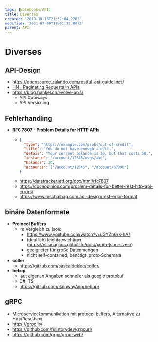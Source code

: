 ```yaml
---
tags: [Notebooks/API]
title: Diverses
created: '2019-10-16T21:52:04.220Z'
modified: '2021-07-09T18:01:12.807Z'
parent: API
---
```


# Diverses

## API-Design
- <https://opensource.zalando.com/restful-api-guidelines/>
- [HN - Paginating Requests in APIs](https://news.ycombinator.com/item?id=31541070)
- <https://blog.frankel.ch/evolve-apis/>
  - API Gateways
  - API Versioning 

## Fehlerhandling
- **RFC 7807 - Problem Details for HTTP APIs**
  - ```json
    {
      "type": "https://example.com/probs/out-of-credit",
      "title": "You do not have enough credit.",
      "detail": "Your current balance is 30, but that costs 50.",
      "instance": "/account/12345/msgs/abc",
      "balance": 30,
      "accounts": ["/account/12345", "/account/67890"]
    }
    ```
  - <https://datatracker.ietf.org/doc/html/rfc7807>
  - <https://codeopinion.com/problem-details-for-better-rest-http-api-errors/>
  - <https://www.mscharhag.com/api-design/rest-error-format> 



## binäre Datenformate
- **Protocol Buffers**
  - im Vergleich zu json:
    - <https://www.youtube.com/watch?v=uGYZn6xk-hA/>
    - (deutlich) leichtgewichtiger (<https://nilsmagnus.github.io/post/proto-json-sizes/>)
    - geeigneter für große Datenmengen
    - nicht self-contained, benötigt .proto-Schemata
- **colfer**
  - <https://github.com/pascaldekloe/colfer/>
- **bebop**
  - laut eigenen Angaben schneller als google protobuf
  - C#, TS
  - <https://github.com/RainwayApp/bebop/>


## gRPC
- Microservicekommunikation mit protocol buffers, Alternative zu Http/Rest/Json
- <https://grpc.io/>
- <https://github.com/fullstorydev/grpcurl/>
- <https://github.com/grpc/grpc-web/>
